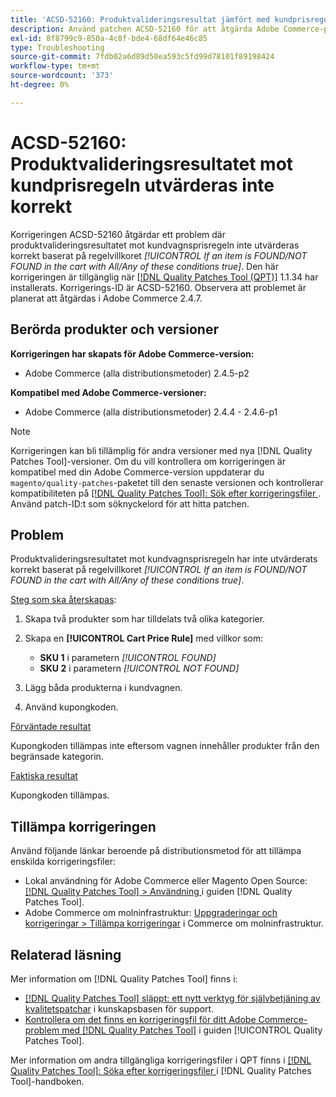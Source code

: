 ```yaml
---
title: 'ACSD-52160: Produktvalideringsresultat jämfört med kundprisregeln'
description: Använd patchen ACSD-52160 för att åtgärda Adobe Commerce-problemet där produktvalideringsresultatet mot kundprisregeln inte utvärderas korrekt baserat på regelvillkoret *[!UICONTROL If an item is FOUND/NOT FOUND in the cart with All/Any of these conditions true]*.
exl-id: 8f8799c9-850a-4c8f-bde4-68df64e46c85
type: Troubleshooting
source-git-commit: 7fdb02a6d89d50ea593c5fd99d78101f89198424
workflow-type: tm+mt
source-wordcount: '373'
ht-degree: 0%

---
```


# ACSD-52160: Produktvalideringsresultatet mot kundprisregeln utvärderas inte korrekt

Korrigeringen ACSD-52160 åtgärdar ett problem där produktvalideringsresultatet mot kundvagnsprisregeln inte utvärderas korrekt baserat på regelvillkoret *[!UICONTROL If an item is FOUND/NOT FOUND in the cart with All/Any of these conditions true]*. Den här korrigeringen är tillgänglig när [[!DNL Quality Patches Tool (QPT)]](https://experienceleague.adobe.com/en/docs/commerce-operations/tools/quality-patches-tool/quality-patches-tool-to-self-serve-quality-patches) 1.1.34 har installerats. Korrigerings-ID är ACSD-52160. Observera att problemet är planerat att åtgärdas i Adobe Commerce 2.4.7.

## Berörda produkter och versioner

**Korrigeringen har skapats för Adobe Commerce-version:**

* Adobe Commerce (alla distributionsmetoder) 2.4.5-p2

**Kompatibel med Adobe Commerce-versioner:**

* Adobe Commerce (alla distributionsmetoder) 2.4.4 - 2.4.6-p1

>[!NOTE]
>
>Korrigeringen kan bli tillämplig för andra versioner med nya [!DNL Quality Patches Tool]-versioner. Om du vill kontrollera om korrigeringen är kompatibel med din Adobe Commerce-version uppdaterar du `magento/quality-patches`-paketet till den senaste versionen och kontrollerar kompatibiliteten på [[!DNL Quality Patches Tool]: Sök efter korrigeringsfiler ](https://experienceleague.adobe.com/tools/commerce-quality-patches/index.html). Använd patch-ID:t som söknyckelord för att hitta patchen.

## Problem

Produktvalideringsresultatet mot kundvagnsprisregeln har inte utvärderats korrekt baserat på regelvillkoret *[!UICONTROL If an item is FOUND/NOT FOUND in the cart with All/Any of these conditions true]*.

<u>Steg som ska återskapas</u>:

1. Skapa två produkter som har tilldelats två olika kategorier.
1. Skapa en **[!UICONTROL Cart Price Rule]** med villkor som:

   * **SKU 1** i parametern *[!UICONTROL FOUND]*
   * **SKU 2** i parametern *[!UICONTROL NOT FOUND]*

1. Lägg båda produkterna i kundvagnen.
1. Använd kupongkoden.

<u>Förväntade resultat</u>

Kupongkoden tillämpas inte eftersom vagnen innehåller produkter från den begränsade kategorin.

<u>Faktiska resultat</u>

Kupongkoden tillämpas.

## Tillämpa korrigeringen

Använd följande länkar beroende på distributionsmetod för att tillämpa enskilda korrigeringsfiler:

* Lokal användning för Adobe Commerce eller Magento Open Source: [[!DNL Quality Patches Tool] > Användning ](/help/tools/quality-patches-tool/usage.md) i guiden [!DNL Quality Patches Tool].
* Adobe Commerce om molninfrastruktur: [Uppgraderingar och korrigeringar > Tillämpa korrigeringar](https://experienceleague.adobe.com/docs/commerce-cloud-service/user-guide/develop/upgrade/apply-patches.html) i Commerce om molninfrastruktur.

## Relaterad läsning

Mer information om [!DNL Quality Patches Tool] finns i:

* [[!DNL Quality Patches Tool] släppt: ett nytt verktyg för självbetjäning av kvalitetspatchar](https://experienceleague.adobe.com/en/docs/commerce-operations/tools/quality-patches-tool/quality-patches-tool-to-self-serve-quality-patches) i kunskapsbasen för support.
* [Kontrollera om det finns en korrigeringsfil för ditt Adobe Commerce-problem med  [!DNL Quality Patches Tool]](/help/tools/quality-patches-tool/patches-available-in-qpt/check-patch-for-magento-issue-with-magento-quality-patches.md) i guiden [!UICONTROL Quality Patches Tool].


Mer information om andra tillgängliga korrigeringsfiler i QPT finns i [[!DNL Quality Patches Tool]: Söka efter korrigeringsfiler ](<https://experienceleague.adobe.com/tools/commerce-quality-patches/index.html>) i [!DNL Quality Patches Tool]-handboken.
